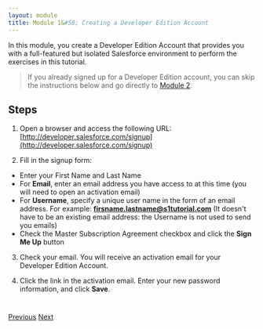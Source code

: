 ```yaml
---
layout: module
title: Module 1&#58; Creating a Developer Edition Account
---
```

In this module, you create a Developer Edition Account that provides you with a full-featured but isolated Salesforce environment to perform the exercises in this tutorial.

> If you already signed up for a Developer Edition account, you can skip the instructions below and go directly to 
[Module 2](install-salesforce1-app.html).


## Steps

1. Open a browser and access the following URL: [http://developer.salesforce.com/signup](http://developer.salesforce.com/signup)

2. Fill in the signup form:
  - Enter your First Name and Last Name
  - For **Email**, enter an email address you have access to at this time (you will need to open an activation email)
  - For **Username**, specify a unique user name in the form of an email address. For example: **firsname.lastname@s1tutorial.com** (It doesn't have to be an existing email address: the Username is not used to send you emails)
  - Check the Master Subscription Agreement checkbox and click the **Sign Me Up** button

3. Check your email. You will receive an activation email for your Developer Edition Account.

4. Click the link in the activation email. Enter your new password information, and click **Save**.

<div class="row" style="margin-top:40px;">
<div class="col-sm-12">
<a href="index.html" class="btn btn-default"><i class="glyphicon glyphicon-chevron-left"></i> Previous</a>
<a href="install-salesforce1-app.html" class="btn btn-default pull-right">Next <i class="glyphicon 
glyphicon-chevron-right"></i></a>
</div>
</div>
